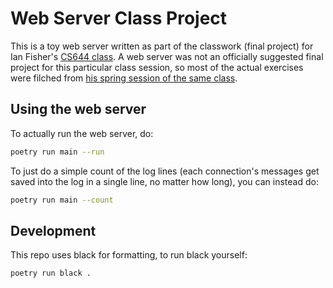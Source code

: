 # Web Server Class Project

This is a toy web server written as part of the classwork (final project) for Ian Fisher's [CS644 class](https://iafisher.com/cs644/fall2025). A web server was not an officially suggested final project for this particular class session, so most of the actual exercises were filched from [his spring session of the same class](https://iafisher.com/cs644/spring2025).

## Using the web server
To actually run the web server, do:

```sh
poetry run main --run
```

To just do a simple count of the log lines (each connection's messages get saved into the log in a single line, no matter how long), you can instead do:

```sh
poetry run main --count
```

## Development
This repo uses black for formatting, to run black yourself:

```sh
poetry run black .
```
